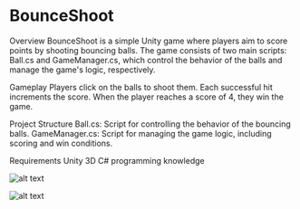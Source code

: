 # BounceShoot
 
Overview
BounceShoot is a simple Unity game where players aim to score points by shooting bouncing balls. The game consists of two main scripts: Ball.cs and GameManager.cs, which control the behavior of the balls and manage the game's logic, respectively.

Gameplay
 Players click on the balls to shoot them.
 Each successful hit increments the score.
 When the player reaches a score of 4, they win the game.

Project Structure
 Ball.cs: Script for controlling the behavior of the bouncing balls.
 GameManager.cs: Script for managing the game logic, including scoring and win conditions.

Requirements
 Unity 3D
 C# programming knowledge

![alt text]([https://github.com/[username]/[reponame]/blob/[branch]/image.jpg?raw=true](https://github.com/divyaankkk/BounceShoot/blob/main/Images/Game.png))

![alt text]([[https://github.com/[username]/[reponame]/blob/[branch]/image.jpg?raw=true](https://github.com/divyaankkk/BounceShoot/blob/main/Images/Game.png)](https://github.com/divyaankkk/BounceShoot/blob/main/Images/Win%20Screen.png))
